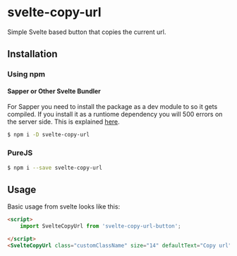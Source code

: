 # svelte-copy-url 

Simple Svelte based button that copies the current url. 

## Installation

### Using npm

#### Sapper or Other Svelte Bundler

For Sapper you need to install the package as a dev module to so it gets compiled.  If you install it as a runtiome dependency you will 500 errors on the server side.  This is explained [here](https://github.com/sveltejs/sapper-template#using-external-components).

```bash
$ npm i -D svelte-copy-url
```

### PureJS

```bash
$ npm i --save svelte-copy-url
```


## Usage
Basic usage from svelte looks like this:

```html
<script>
	import SvelteCopyUrl from 'svelte-copy-url-button';

</script>
<SvelteCopyUrl class="customClassName" size="14" defaultText="Copy url" copiedText="Copied!" icon="false" timeout="1000" />

```
